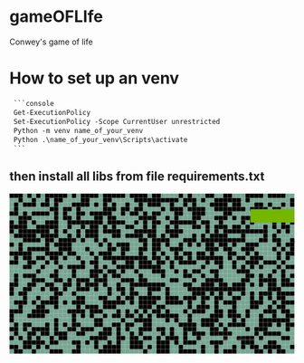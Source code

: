 # gameOFLIfe
Conwey's game of life 

  # How to set up an venv
  
     ```console
     Get-ExecutionPolicy  
     Set-ExecutionPolicy -Scope CurrentUser unrestricted  
     Python -m venv name_of_your_venv  
     Python .\name_of_your_venv\Scripts\activate
     ``` 
     
  ## then install all libs from file requirements.txt  
  

![image](https://github.com/MAL0FEY-B0G0LUB0V/game_of_life/blob/master/Desktop-2022.11.07-11.40.52.02.gif)
